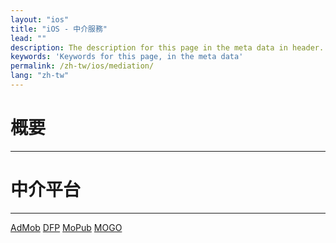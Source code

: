 ```yaml
---
layout: "ios"
title: "iOS - 中介服務"
lead: ""
description: The description for this page in the meta data in header.
keywords: 'Keywords for this page, in the meta data'
permalink: /zh-tw/ios/mediation/
lang: "zh-tw"
---
```

# 概要
---



# 中介平台
---
<a href="admob" class="btn btn-lg btn-outline" role="button">
AdMob</a>
<a href="dfp" class="btn btn-lg btn-outline" role="button">
DFP</a>
<a href="mopub" class="btn btn-lg btn-outline" role="button">
MoPub</a>
<a href="mogo" class="btn btn-lg btn-outline" role="button">
MOGO</a>
